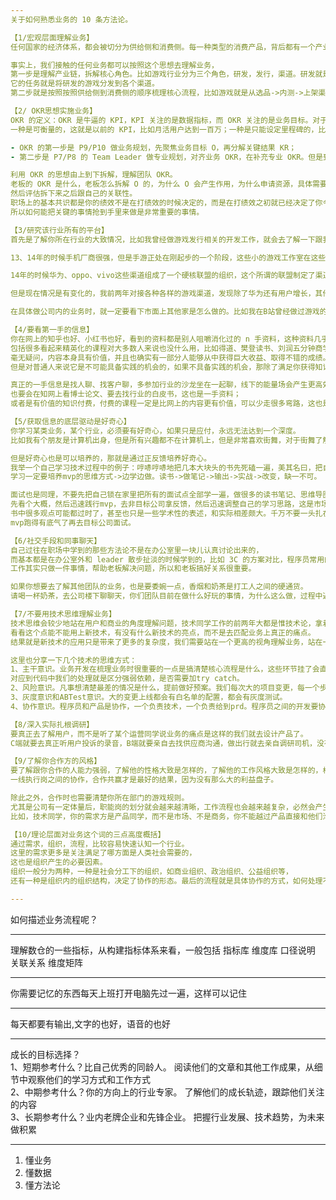 ```yaml
---
关于如何熟悉业务的 10 条方法论。

【1/宏观层面理解业务】
任何国家的经济体系，都会被切分为供给侧和消费侧。每一种类型的消费产品，背后都有一个产业，每个产业都有上游的原材料生产，中游的加工组装，以及下游的商品流通和终端消费来支持整个产业的稳定发展，最终形成一个成熟的产业链。

事实上，我们接触的任何业务都可以按照这个思想去理解业务，
第一步是理解产业链，拆解核心角色。比如游戏行业分为三个角色，研发，发行，渠道。研发就是开发游戏的厂商，渠道，就是用户能直接下载游戏的地方，就是appstore，国内安卓应用商店，而发行就是一个中间商的角色，
它的任务就是将研发的游戏分发到各个渠道。
第二步就是按照按照供给侧到消费侧的顺序梳理核心流程，比如游戏就是从选品->内测->上架渠道->用户下载->登陆->支付，电商类似，从选品->采购->上架->商品详情->下单->支付，然后以此从宏观层面初步理解业务。

【2/ OKR思想实施业务】
OKR 的定义：OKR 是牛逼的 KPI，KPI 关注的是数据指标，而 OKR 关注的是业务目标。对于目标 O 的聚焦和对齐是 OKR 的核心理念，也是和 KPI 的本质区别。OKR 中的 KR 分为两种可衡量的。
一种是可衡量的，这就是以前的 KPI，比如月活用户达到一百万；一种是只能设定里程碑的，比如完成了小程序版本的上线。

- OKR 的第一步是 P9/P10 做业务规划，先聚焦业务目标 O，再分解关键结果 KR；
- 第二步是 P7/P8 的 Team Leader 做专业规划，对齐业务 OKR，在补充专业 OKR。但是到了一线开发 OKR 意义就不大了，因为更多的就是执行上级的 KR。

利用 OKR 的思想由上到下拆解，理解团队 OKR。
老板的 OKR 是什么，老板怎么拆解 O 的，为什么 O 会产生作用，为什么申请资源，具体需要多少资源，需要多少人，
然后评估拆下来之后跟自己的关联性。
职场上的基本共识都是你的绩效不是在打绩效的时候决定的，而是在打绩效之初就已经决定了你今年的绩效是什么，你做的项目跟老板的 O 有没有关联才是真正决定你绩效的核心，
所以如何能把关键的事情抢到手里来做是非常重要的事情。

【3/研究该行业所有的平台】
首先是了解你所在行业的大致情况，比如我曾经做游戏发行相关的开发工作，就会去了解一下跟我工作相关的游戏行业发展史：

13、14年的时候手机厂商很强，但是手游正处在刚起步的一个阶段，这些小的游戏工作室在这些手机厂商的巨头面前是根本没有话语权的。

14年的时候华为、oppo、vivo这些渠道组成了一个硬核联盟的组织，这个所谓的联盟制定了渠道必须抽成50%的规则。工作室是根本无法向这些巨头反抗的，只要反抗，这些手机厂商就会联合起来把你封杀掉。而且，手游行业刚刚起步，大多数用户是没有一个成型的游戏审美的，是无法区分出什么是好游戏，什么是烂游戏，它们也不太会去精挑细选游戏，基本上就是应用商店有什么就玩儿什么，这样的一个受众环境是渠道为王。而且当时的游戏厂商也也不会花太多的精力做出优质内容的游戏，同质化是特别严重的，游戏差不多的情况下更加无法打破渠道垄断，游戏都差不多，当然是谁曝光更多谁牛逼。

但是现在情况是有变化的，我前两年对接各种各样的游戏渠道，发现除了华为还有用户增长，其他的渠道基本都半死不活了。又因为有了抖音的出现，团队内更多的精力开始做广告投放，效果都比较好，不再过度依赖渠道。而且游戏厂商有了一定的积累和沉淀，做出了越来越优质内容的游戏，比如说上海的几家游戏大厂，米哈游，莉莉丝，叠纸。这两年有一家公司特别火，就是taptap，游戏厂商可以在taptap免费投放，不收取任何分成。它就是靠广告盈利，就是靠推荐优质的游戏为主。2020 年的原神的发行更是游戏行业的颠覆性事件，没有依赖任何渠道，appstore全球各区排名第一，真正标志着游戏行业从渠道为王开始走向内容为王。

在具体做公司内的业务时，就一定要看下市面上其他家是怎么做的。比如我在B站曾经做过游戏的搜索算法优化，就要去完整体验一遍国内的硬核联盟渠道是如何搜索的，现在很火的 taptap 渠道是如何通过搜索词的补全引导用户下载的，通过对比分析优势劣势，然后去模仿。如果你是去创业，比如做抖音的某个垂类的绘画赛道，就要看一下赛道内有哪些是爆的，哪些是波动的，首先就是模仿好的账号，然后再去在其他各个平台复制方法论。也是大公司做产品的思路中前 2 个环节：行业分析->竞对分析->用户内测->跑MVP

【4/要看第一手的信息】
你在网上的知乎也好、小红书也好，看到的资料都是别人咀嚼消化过的 n 手资料，这种资料几乎没什么用，很多都是高度概括的一二三四的方法论，没有任何价值，网状的知识结构塌陷成为简单的几句话是不可能教会你任何东西的。
包括很多看起来精英化的课程对大多数人来说也没什么用，比如得道、樊登读书、刘润五分钟商学院等。
毫无疑问，内容本身具有价值，并且也确实有一部分人能够从中获得巨大收益、取得不错的成绩。
但是对普通人来说它是不可能具备实践的机会的，如果不具备实践的机会，那除了满足你获得知识的感觉和贩卖焦虑外，就没有任何价值。

真正的一手信息是找人聊、找客户聊，多参加行业的沙龙坐在一起聊，线下的能量场会产生更高效的信息；
也要会在知网上看博士论文、要去找行业的白皮书，这也是一手资料；
或者是有价值的知识付费，付费的课程一定是比网上的内容更有价值，可以少走很多弯路，这也是一手资料。

【5/获取信息的底层驱动是好奇心】
你学习某类业务，某个行业，必须要有好奇心，如果只是应付，永远无法达到一个深度。
比如我有个朋友是计算机出身，但是所有兴趣都不在计算机上，但是非常喜欢街舞，对于街舞了解的就非常深。抛开好奇心，就是方法论了，其他的都是方法论的拆解。

但是好奇心也是可以培养的，那就是通过正反馈培养好奇心。
我举一个自己学习技术过程中的例子：哼哧哼哧地把几本大块头的书先死磕一遍，美其名曰，把自己的功底打扎实，到最后发现白白浪费了一年的时间。
学习一定要培养mvp的思维方式->边学边做。读书->做笔记->输出->实战->改变，缺一不可。

面试也是同理，不要先把自己锁在家里把所有的面试点全部学一遍，做很多的读书笔记、思维导图，这是非常不明智的。
先看个大概，然后迅速践行mvp，去非目标公司拿反馈，然后迅速调整自己的学习思路，这是市场给予的最真实反馈。
书中很多观点可能都过时了，甚至也只是一些学术性的表述，和实际相差颇大。千万不要一头扎在书海里，先去跑mvp，拿反馈，做调整。
mvp跑得有底气了再去目标公司面试。

【6/社交手段和同事聊天】
自己过往在职场中学到的那些方法论不是在办公室里一块儿认真讨论出来的，
而基本都是在办公室外和 leader 散步扯淡的时候学到的，比如 3C 的方案对比，程序员常用的 AR 模型，向上汇报，老板视角中的业务，团队下一步的规划等等，都是和 ledaer 关系搞好后在公司楼下学到的。
工作其实只做一件事情，帮助老板解决问题，所以和老板搞好关系很重要。

如果你想要去了解其他团队的业务，也是要委婉一点，香烟和奶茶是打工人之间的硬通货。
请喝一杯奶茶，去公司楼下聊聊天，你们团队目前在做什么好玩的事情，为什么这么做，过程中遇到了什么问题，通过社交就能基本搞清楚大的部门整体在做什么。

【7/不要用技术思维理解业务】
技术思维会较少地站在用户和商业的角度理解问题，技术同学工作的前两年大都是惟技术论，拿着锤子找钉子。
看看这个点能不能用上新技术，有没有什么新技术的亮点，而不是去匹配业务上真正的痛点。
结果就是新技术的应用只是带来了更多的复杂度，我们需要站在一个更高的视角理解业务，站在一个经营的视角去权衡利弊

这里也分享一下几个技术的思维方式：
1、主干意识。业务开发在梳理业务时很重要的一点是搞清楚核心流程是什么，这些环节挂了会直接影响C端场景的核心功能。
对应到代码中我们的处理就是区分强弱依赖，是否需要加try catch。
2、风险意识。凡事想清楚最差的情况是什么，提前做好预案。我们每次大的项目变更，每一个步骤都需要考虑是否可回滚。
3、灰度意识和ABTest意识。大的变更上线都会有白名单的配置，都会有灰度测试。
4、协作意识。程序员和产品是协作，一个负责技术，一个负责给到prd。程序员之间的开发要协作，借助git管理分支去开发各自负责的部分

【8/深入实际扎根调研】
要真正去了解用户，而不是听了某个运营同学说业务的痛点是这样的我们就去设计产品了。
C端就要去真正听用户投诉的录音，B端就要亲自去找供应商沟通，做出行就去亲自调研司机，没有调查就没有发言权。一定要确认这个需求是不是伪需求，一定要真正跟消费者做好确认。

【9/了解你合作方的风格】
要了解跟你合作的人能力强弱，了解他的性格大致是怎样的，了解他的工作风格大致是怎样的，根据你的合作方风格调整你的合作方式，这样才能更高效的完成项目的推进，也能更快速地深入理解业务。
一线执行岗之间的协作，合作共赢才是最好的结果，因为没有那么大的利益盘子。

除此之外，合作时也需要清楚你所在部门的游戏规则。
尤其是公司有一定体量后，职能岗的划分就会越来越清晰，工作流程也会越来越复杂，必然会产生大公司病，你要搞清楚你的需求方是谁。
比如，技术同学，你的需求方是产品同学，而不是市场、不是商务，你不能越过产品直接和他们沟通，否则容易出锅担责

【10/理论层面对业务这个词的三点高度概括】
通过需求，组织，流程，比较容易快速认知一个行业。
这里的需求更多是关注满足了哪方面是人类社会需要的，
这也是组织产生的必要因素。
组织一般分为两种，一种是社会分工下的组织，如商业组织、政治组织、公益组织等，
还有一种是组织内的组织结构，决定了协作的形态。最后的流程就是具体协作的方式，如何处理不同的事项。

--- 
```

如何描述业务流程呢？


---
理解数仓的一些指标，从构建指标体系来看，一般包括 指标库 维度库 口径说明 关联关系 维度矩阵 


---
你需要记忆的东西每天上班打开电脑先过一遍，这样可以记住


---
每天都要有输出,文字的也好，语音的也好

--- 
成长的目标选择？  
1、短期参考什么？比自己优秀的同龄人。 阅读他们的文章和其他工作成果，从细节中观察他们的学习方式和工作方式   
2、中期参考什么？你的方向上的行业专家。 了解他们的成长轨迹，跟踪他们关注的内容   
3、长期参考什么？业内老牌企业和先锋企业。 把握行业发展、技术趋势，为未来做积累

---
1. 懂业务
2. 懂数据
3. 懂方法论